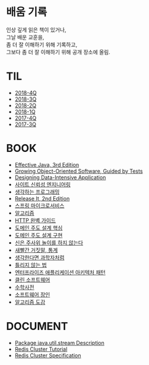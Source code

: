# 배움 기록

인상 깊게 읽은 책이 있거나,<br/>
그날 배운 교훈을,<br/>
좀 더 잘 이해하기 위해 기록하고,<br/>
그보다 좀 더 잘 이해하기 위해 공개 장소에 올림.<br/>

# TIL

- [2018-4Q](til/2018-4Q.md)
- [2018-3Q](til/2018-3Q.md)
- [2018-2Q](til/2018-2Q.md)
- [2018-1Q](til/2018-1Q.md)
- [2017-4Q](til/2017-4Q.md)
- [2017-3Q](til/2017-3Q.md)

# BOOK

- [Effective Java, 3rd Edition](book/ej3/README.md)
- [Growing Object-Oriented Software, Guided by Tests](book/goosgt/README.md)
- [Designing Data-Intensive Application](book/ddia/README.md)
- [사이트 신뢰성 엔지니어링](book/sre/README.md)
- [생각하는 프로그래밍](book/pp/README.md)
- [Release It, 2nd Edition](book/release-it-2e/README.md)
- [스프링 마이크로서비스](book/spring-ms/README.md)
- [알고리즘](book/algorithm/README.md)
- [HTTP 완벽 가이드](book/http-definitive-guide/README.md)
- [도메인 주도 설계 핵심](book/dddd/README.md)
- [도메인 주도 설계 구현](book/iddd/README.md)
- [신은 주사위 놀이를 하지 않는다](book/the-improbability-principle/README.md)
- [새빨간 거짓말, 통계](book/how-to-lie-with-statistics/README.md)
- [생각한다면 과학자처럼](book/sientific-habits-of-mind/README.md)
- [틀리지 않는 법](book/how-not-to-be-wrong/README.md)
- [엔터프라이즈 애플리케이션 아키텍처 패턴](book/poeaa/README.md)
- [클린 소프트웨어](book/cleansw/README.md)
- [수학사전](book/mathdict/README.md)
- [소프트웨어 장인](book/software-craftsman/README.md)
- [알고리즘 도감](book/algorithms-explained-animated/README.md)

# DOCUMENT

- [Package java.util.stream Description](https://github.com/codehumane/what-i-learned/blob/master/document/java-util-stream.md)
- [Redis Cluster Tutorial](https://github.com/codehumane/what-i-learned/blob/master/document/redis-cluster-tutorial.md)
- [Redis Cluster Specification](https://github.com/codehumane/what-i-learned/blob/master/document/redis-cluster-specification.md)

